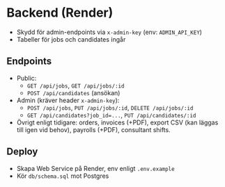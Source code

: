
# Backend (Render)
- Skydd för admin-endpoints via `x-admin-key` (env: `ADMIN_API_KEY`)
- Tabeller för jobs och candidates ingår

## Endpoints
- Public:
  - `GET /api/jobs`, `GET /api/jobs/:id`
  - `POST /api/candidates` (ansökan)
- Admin (kräver header `x-admin-key`):
  - `POST /api/jobs`, `PUT /api/jobs/:id`, `DELETE /api/jobs/:id`
  - `GET /api/candidates?job_id=...`, `PUT /api/candidates/:id`
- Övrigt enligt tidigare: orders, invoices (+PDF), export CSV (kan läggas till igen vid behov), payrolls (+PDF), consultant shifts.

## Deploy
- Skapa Web Service på Render, env enligt `.env.example`
- Kör `db/schema.sql` mot Postgres
